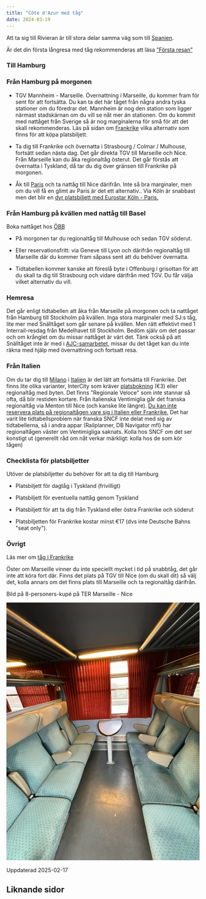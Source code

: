 ```yaml
---
title: "Côte d'Azur med tåg"
date: 2024-03-19
---
```


Att ta sig till Rivieran är till stora delar samma väg som till [Spanien](https://www.trainfo.eu/spanien-resa/).

Är det din första långresa med tåg rekommenderas att läsa [”Första resan”](https://www.trainfo.eu/forsta-resan/)

### Till Hamburg

### Från Hamburg på morgonen

- TGV Mannheim - Marseille. Övernattning i Marseille, du kommer fram för sent för att fortsätta. Du kan ta det här tåget från några andra tyska stationer om du föredrar det. Mannheim är nog den station som ligger närmast stadskärnan om du vill se nåt mer än stationen. Om du kommit med nattåget från Sverige så är nog marginalerna för små för att det skall rekommenderas. Läs på sidan om [Frankrike](https://www.trainfo.eu/frankrike/) vilka alternativ som finns för att köpa platsbiljett.

- Ta dig till Frankrike och övernatta i Strasbourg / Colmar / Mulhouse, fortsätt sedan nästa dag. Det går direkta TGV till Marseille och Nice. Från Marseille kan du åka regionaltåg österut. Det går förstås att övernatta i Tyskland, då tar du dig över gränsen till Frankrike på morgonen.

- Åk till [Paris](https://www.trainfo.eu/paris-resa/) och ta nattåg till Nice därifrån. Inte så bra marginaler, men om du vill få en glimt av Paris är det ett alternativ.. Via Köln är snabbast men det blir en [dyr platsbiljett med Eurostar Köln - Paris.](https://www.trainfo.eu/raileurope/)

### Från Hamburg på kvällen med nattåg till Basel

Boka nattåget hos [ÖBB](https://www.trainfo.eu/nightjet/)

- På morgonen tar du regionaltåg till Mulhouse och sedan TGV söderut.

- Eller reservationsfritt: via Geneve till Lyon och därifrån regionaltåg till Marseille där du kommer fram såpass sent att du behöver övernatta.

- Tidtabellen kommer kanske att föreslå byte i Offenburg i grisottan för att du skall ta dig till Strasbourg och vidare därifrån med TGV. Du får välja vilket alternativ du vill.

### Hemresa

Det går enligt tidtabellen att åka från Marseille på morgonen och ta nattåget från Hamburg till Stockholm på kvällen. Inga stora marginaler med SJ:s tåg, lite mer med Snälltåget som går senare på kvällen. Men rätt effektivt med 1 Interrail-resdag från Medelhavet till Stockholm. Bedöm själv om det passar och om krånglet om du missar nattåget är värt det. Tänk också på att Snälltåget inte är med i [AJC-samarbetet,](https://www.sj.se/om-sj/regler-och-villkor/ajc) missar du det tåget kan du inte räkna med hjälp med övernattning och fortsatt resa.

### Från Italien

Om du tar dig till [Milano](https://www.trainfo.eu/italien-resa/) i [Italien](https://www.trainfo.eu/italien/) är det lätt att fortsätta till Frankrike. Det finns lite olika varianter, InterCity som kräver [platsbokning](https://www.trainfo.eu/nightjet/) (€3) eller regionaltåg med byten. Det finns "Regionale Veloce" som inte stannar så ofta, då blir restiden kortare. Från italienska Ventimiglia går det franska regionaltåg via Menton till Nice (och kanske lite längre). [Du kan inte reservera plats på regionaltågen vare sig i Italien eller Frankrike.](https://www.trainfo.eu/platsbiljettskrav-eller-inte/) Det har varit lite tidtabellsproblem när franska SNCF inte delat med sig av tidtabellerna, så i andra appar (Railplanner, DB Navigator mfl) har regionaltågen väster om Ventimigliga saknats. Kolla hos SNCF om det ser konstigt ut (generellt råd om nåt verkar märkligt: kolla hos de som kör tågen)

### Checklista för platsbiljetter

Utöver de platsbiljetter du behöver för att ta dig till Hamburg

- Platsbiljett för dagtåg i Tyskland (frivilligt)

- Platsbiljett för eventuella nattåg genom Tyskland

- Platsbiljett för att ta dig från Tyskland eller östra Frankrike och söderut

- Platsbiljetten för Frankrike kostar minst €17 (dvs inte Deutsche Bahns "seat only").

### Övrigt

Läs mer om [tåg i Frankrike](https://www.trainfo.eu/frankrike/)

Öster om Marseille vinner du inte speciellt mycket i tid på snabbtåg, det går inte att köra fort där. Finns det plats på TGV till Nice (om du skall dit) så välj det, kolla annars om det finns plats till Marseille och ta regionaltåg därifrån.

Bild på 8-personers-kupé på TER Marseille - Nice

![](images/cote-dazur_1.jpeg?w=768)

Uppdaterad 2025-02-17

## Liknande sidor
